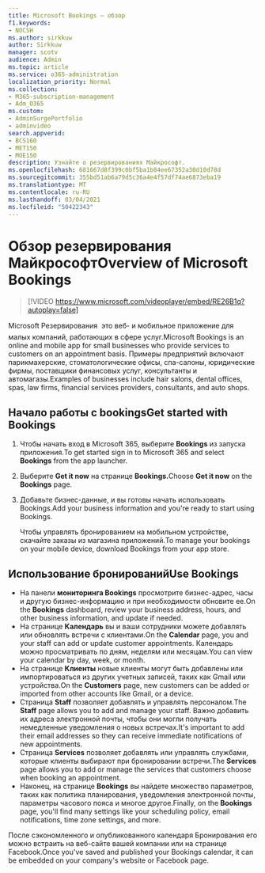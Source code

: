 ```yaml
---
title: Microsoft Bookings — обзор
f1.keywords:
- NOCSH
ms.author: sirkkuw
author: Sirkkuw
manager: scotv
audience: Admin
ms.topic: article
ms.service: o365-administration
localization_priority: Normal
ms.collection:
- M365-subscription-management
- Adm_O365
ms.custom:
- AdminSurgePortfolio
- adminvideo
search.appverid:
- BCS160
- MET150
- MOE150
description: Узнайте о резервированиях Майкрософт.
ms.openlocfilehash: 681667d8f399c0bf5ba1b84ee67352a30d10d78d
ms.sourcegitcommit: 355bd51ab6a79d5c36a4e4f57df74ae6873eba19
ms.translationtype: MT
ms.contentlocale: ru-RU
ms.lasthandoff: 03/04/2021
ms.locfileid: "50422343"
---
```

# <a name="overview-of-microsoft-bookings"></a><span data-ttu-id="b6400-103">Обзор резервирования Майкрософт</span><span class="sxs-lookup"><span data-stu-id="b6400-103">Overview of Microsoft Bookings</span></span>

> [!VIDEO https://www.microsoft.com/videoplayer/embed/RE26B1q?autoplay=false]

<span data-ttu-id="b6400-104">Microsoft Резервирования  это веб- и мобильное приложение для малых компаний, работающих в сфере услуг.</span><span class="sxs-lookup"><span data-stu-id="b6400-104">Microsoft Bookings is an online and mobile app for small businesses who provide services to customers on an appointment basis.</span></span> <span data-ttu-id="b6400-105">Примеры предприятий включают парикмахерские, стоматологические офисы, спа-салоны, юридические фирмы, поставщики финансовых услуг, консультанты и автомагазы.</span><span class="sxs-lookup"><span data-stu-id="b6400-105">Examples of businesses include hair salons, dental offices, spas, law firms, financial services providers, consultants, and auto shops.</span></span>

## <a name="get-started-with-bookings"></a><span data-ttu-id="b6400-106">Начало работы с bookings</span><span class="sxs-lookup"><span data-stu-id="b6400-106">Get started with Bookings</span></span>

1. <span data-ttu-id="b6400-107">Чтобы начать вход в Microsoft 365, выберите **Bookings** из запуска приложения.</span><span class="sxs-lookup"><span data-stu-id="b6400-107">To get started sign in to Microsoft 365 and select **Bookings** from the app launcher.</span></span>
1. <span data-ttu-id="b6400-108">Выберите **Get it now** на странице **Bookings.**</span><span class="sxs-lookup"><span data-stu-id="b6400-108">Choose **Get it now** on the **Bookings** page.</span></span>
1. <span data-ttu-id="b6400-109">Добавьте бизнес-данные, и вы готовы начать использовать Bookings.</span><span class="sxs-lookup"><span data-stu-id="b6400-109">Add your business information and you're ready to start using Bookings.</span></span>

    <span data-ttu-id="b6400-110">Чтобы управлять бронированием на мобильном устройстве, скачайте заказы из магазина приложений.</span><span class="sxs-lookup"><span data-stu-id="b6400-110">To manage your bookings on your mobile device, download Bookings from your app store.</span></span>

## <a name="use-bookings"></a><span data-ttu-id="b6400-111">Использование бронирований</span><span class="sxs-lookup"><span data-stu-id="b6400-111">Use Bookings</span></span>

- <span data-ttu-id="b6400-112">На панели **мониторинга Bookings** просмотрите бизнес-адрес, часы и другую бизнес-информацию и при необходимости обновите ее.</span><span class="sxs-lookup"><span data-stu-id="b6400-112">On the **Bookings** dashboard, review your business address, hours, and other business information, and update if needed.</span></span>
- <span data-ttu-id="b6400-113">На странице **Календарь** вы и ваши сотрудники можете добавлять или обновлять встречи с клиентами.</span><span class="sxs-lookup"><span data-stu-id="b6400-113">On the **Calendar** page, you and your staff can add or update customer appointments.</span></span> <span data-ttu-id="b6400-114">Календарь можно просматривать по дням, неделям или месяцам.</span><span class="sxs-lookup"><span data-stu-id="b6400-114">You can view your calendar by day, week, or month.</span></span>
- <span data-ttu-id="b6400-115">На странице **Клиенты** новые клиенты могут быть добавлены или импортироваться из других учетных записей, таких как Gmail или устройства.</span><span class="sxs-lookup"><span data-stu-id="b6400-115">On the **Customers** page, new customers can be added or imported from other accounts like Gmail, or a device.</span></span>
- <span data-ttu-id="b6400-116">Страница **Staff** позволяет добавлять и управлять персоналом.</span><span class="sxs-lookup"><span data-stu-id="b6400-116">The **Staff** page allows you to add and manage your staff.</span></span> <span data-ttu-id="b6400-117">Важно добавить их адреса электронной почты, чтобы они могли получать немедленные уведомления о новых встречах.</span><span class="sxs-lookup"><span data-stu-id="b6400-117">It's important to add their email addresses so they can receive immediate notifications of new appointments.</span></span>
- <span data-ttu-id="b6400-118">Страница **Services** позволяет добавлять или управлять службами, которые клиенты выбирают при бронировании встречи.</span><span class="sxs-lookup"><span data-stu-id="b6400-118">The **Services** page allows you to add or manage the services that customers choose when booking an appointment.</span></span>
- <span data-ttu-id="b6400-119">Наконец, на странице **Bookings** вы найдете множество параметров, таких как политика планирования, уведомления электронной почты, параметры часового пояса и многое другое.</span><span class="sxs-lookup"><span data-stu-id="b6400-119">Finally, on the **Bookings** page, you'll find many settings like your scheduling policy, email notifications, time zone settings, and more.</span></span>

<span data-ttu-id="b6400-120">После сэкономленного и опубликованного календаря Бронирования его можно встраить на веб-сайте вашей компании или на странице Facebook.</span><span class="sxs-lookup"><span data-stu-id="b6400-120">Once you've saved and published your Bookings calendar, it can be embedded on your company's website or Facebook page.</span></span>
